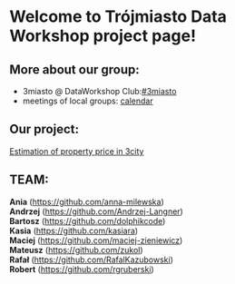 # Welcome to Trójmiasto Data Workshop project page!

## More about our group:
* 3miasto @ DataWorkshop Club:[#3miasto](https://app.slack.com/client/TCCTN4HU3/CG8FJ6DDL/thread/GHYKUJ16C-1590650064.129700)<br/>
* meetings of local groups: [calendar](https://bit.ly/39LUIA0)

## Our project:
[Estimation of property price in 3city](https://github.com/dataworkshop/dw_3miasto_project/tree/master/Estimation%20of%20property%20price%20in%20Trojmiasto)


## TEAM:<br/>
**Ania** (https://github.com/anna-milewska) </br>
**Andrzej** (https://github.com/Andrzej-Langner) </br>
**Bartosz** (https://github.com/dolphikcode)<br/>
**Kasia** (https://github.com/kasiara)<br/>
**Maciej** (https://github.com/maciej-zieniewicz)<br/>
**Mateusz** (https://github.com/zukol)<br/>
**Rafał** (https://github.com/RafalKazubowski)<br/>
**Robert** (https://github.com/rgruberski)</br>
